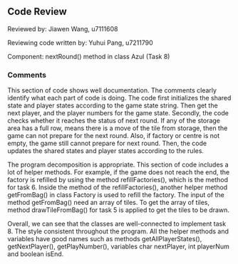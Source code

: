 ## Code Review

Reviewed by: Jiawen Wang, u7111608

Reviewing code written by: Yuhui Pang, u7211790

Component: nextRound() method in class Azul (Task 8)

### Comments

This section of code shows well documentation. The comments clearly identify what each part of code is doing.
The code first initializes the shared state and player states according to the game state string.
Then get the next player, and the player numbers for the game state.
Secondly, the code checks whether it reaches the status of next round.
If any of the storage area has a full row, means there is a move of the tile from storage, then the game can not prepare for the next round.
Also, if factory or centre is not empty, the game still cannot prepare for next round.
Then, the code updates the shared states and player states according to the rules.

The program decomposition is appropriate. This section of code includes a lot of helper methods.
For example, if the game does not reach the end, the factory is refilled by using the method refillFactories(), which is the method for task 6.
Inside the method of the refillFactories(), another helper method getFromBag() in class Factory is used to refill the factory. 
The input of the method getFromBag() need an array of tiles. 
To get the array of tiles, method drawTileFromBag() for task 5 is applied to get the tiles to be drawn.

Overall, we can see that the classes are well-connected to implement task 8. The style consistent throughout the program.
All the helper methods and variables have good names such as methods getAllPlayerStates(), getNextPlayer(), getPlayNumber(),
variables char nextPlayer, int playerNum and boolean isEnd.





